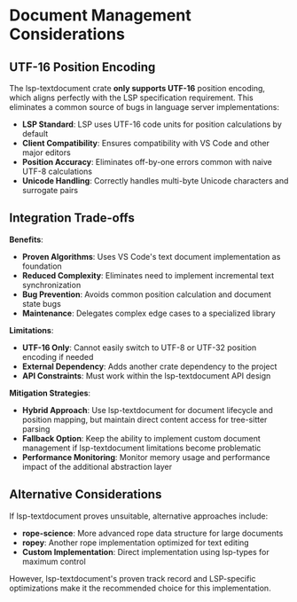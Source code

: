 # Document Management Considerations

## UTF-16 Position Encoding
The lsp-textdocument crate **only supports UTF-16** position encoding, which aligns perfectly with the LSP specification requirement. This eliminates a common source of bugs in language server implementations:

- **LSP Standard**: LSP uses UTF-16 code units for position calculations by default
- **Client Compatibility**: Ensures compatibility with VS Code and other major editors
- **Position Accuracy**: Eliminates off-by-one errors common with naive UTF-8 calculations
- **Unicode Handling**: Correctly handles multi-byte Unicode characters and surrogate pairs

## Integration Trade-offs

**Benefits**:
- **Proven Algorithms**: Uses VS Code's text document implementation as foundation
- **Reduced Complexity**: Eliminates need to implement incremental text synchronization
- **Bug Prevention**: Avoids common position calculation and document state bugs
- **Maintenance**: Delegates complex edge cases to a specialized library

**Limitations**:
- **UTF-16 Only**: Cannot easily switch to UTF-8 or UTF-32 position encoding if needed
- **External Dependency**: Adds another crate dependency to the project
- **API Constraints**: Must work within the lsp-textdocument API design

**Mitigation Strategies**:
- **Hybrid Approach**: Use lsp-textdocument for document lifecycle and position mapping, but maintain direct content access for tree-sitter parsing
- **Fallback Option**: Keep the ability to implement custom document management if lsp-textdocument limitations become problematic
- **Performance Monitoring**: Monitor memory usage and performance impact of the additional abstraction layer

## Alternative Considerations

If lsp-textdocument proves unsuitable, alternative approaches include:
- **rope-science**: More advanced rope data structure for large documents
- **ropey**: Another rope implementation optimized for text editing
- **Custom Implementation**: Direct implementation using lsp-types for maximum control

However, lsp-textdocument's proven track record and LSP-specific optimizations make it the recommended choice for this implementation.
